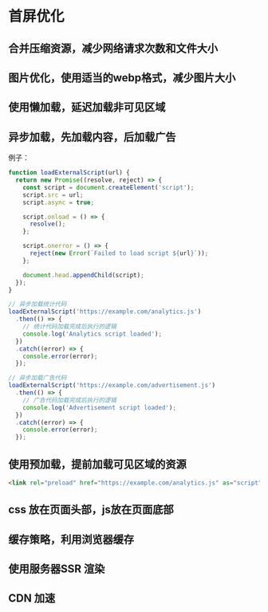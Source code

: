 # 首屏优化
## 合并压缩资源，减少网络请求次数和文件大小
## 图片优化，使用适当的webp格式，减少图片大小
## 使用懒加载，延迟加载非可见区域
## 异步加载，先加载内容，后加载广告
例子： 
```js
function loadExternalScript(url) {
  return new Promise((resolve, reject) => {
    const script = document.createElement('script');
    script.src = url;
    script.async = true;

    script.onload = () => {
      resolve();
    };

    script.onerror = () => {
      reject(new Error(`Failed to load script ${url}`));
    };

    document.head.appendChild(script);
  });
}

// 异步加载统计代码
loadExternalScript('https://example.com/analytics.js')
  .then(() => {
    // 统计代码加载完成后执行的逻辑
    console.log('Analytics script loaded');
  })
  .catch((error) => {
    console.error(error);
  });

// 异步加载广告代码
loadExternalScript('https://example.com/advertisement.js')
  .then(() => {
    // 广告代码加载完成后执行的逻辑
    console.log('Advertisement script loaded');
  })
  .catch((error) => {
    console.error(error);
  });

```
## 使用预加载，提前加载可见区域的资源
```html
<link rel="preload" href="https://example.com/analytics.js" as="script">
```
## css 放在页面头部，js放在页面底部
## 缓存策略，利用浏览器缓存

## 使用服务器SSR 渲染
## CDN 加速